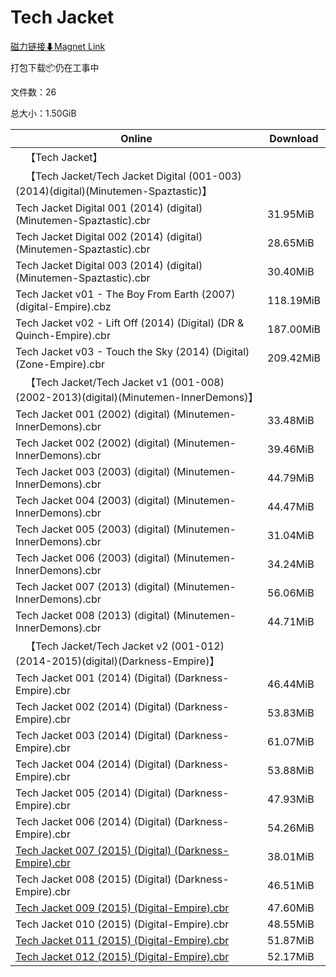 # Tech Jacket

[磁力链接⬇Magnet Link](magnet:?xt=urn:btih:2efb7cc122610e6d933ad6cd69bf941f553a9bc2&dn=Tech%20Jacket)

打包下载📦仍在工事中

文件数：26

总大小：1.50GiB

Online | Download
--- | ---
&emsp;【Tech Jacket】 | 
&emsp;【Tech Jacket/Tech Jacket Digital (001-003)(2014)(digital)(Minutemen-Spaztastic)】 | 
Tech Jacket Digital 001 (2014) (digital) (Minutemen-Spaztastic).cbr | 31.95MiB
Tech Jacket Digital 002 (2014) (digital) (Minutemen-Spaztastic).cbr | 28.65MiB
Tech Jacket Digital 003 (2014) (digital) (Minutemen-Spaztastic).cbr | 30.40MiB
Tech Jacket v01 - The Boy From Earth (2007) (digital-Empire).cbz | 118.19MiB
Tech Jacket v02 - Lift Off (2014) (Digital) (DR & Quinch-Empire).cbr | 187.00MiB
Tech Jacket v03 - Touch the Sky (2014) (Digital) (Zone-Empire).cbr | 209.42MiB
&emsp;【Tech Jacket/Tech Jacket v1 (001-008)(2002-2013)(digital)(Minutemen-InnerDemons)】 | 
Tech Jacket 001 (2002) (digital) (Minutemen-InnerDemons).cbr | 33.48MiB
Tech Jacket 002 (2002) (digital) (Minutemen-InnerDemons).cbr | 39.46MiB
Tech Jacket 003 (2003) (digital) (Minutemen-InnerDemons).cbr | 44.79MiB
Tech Jacket 004 (2003) (digital) (Minutemen-InnerDemons).cbr | 44.47MiB
Tech Jacket 005 (2003) (digital) (Minutemen-InnerDemons).cbr | 31.04MiB
Tech Jacket 006 (2003) (digital) (Minutemen-InnerDemons).cbr | 34.24MiB
Tech Jacket 007 (2013) (digital) (Minutemen-InnerDemons).cbr | 56.06MiB
Tech Jacket 008 (2013) (digital) (Minutemen-InnerDemons).cbr | 44.71MiB
&emsp;【Tech Jacket/Tech Jacket v2 (001-012)(2014-2015)(digital)(Darkness-Empire)】 | 
Tech Jacket 001 (2014) (Digital) (Darkness-Empire).cbr | 46.44MiB
Tech Jacket 002 (2014) (Digital) (Darkness-Empire).cbr | 53.83MiB
Tech Jacket 003 (2014) (Digital) (Darkness-Empire).cbr | 61.07MiB
Tech Jacket 004 (2014) (Digital) (Darkness-Empire).cbr | 53.88MiB
Tech Jacket 005 (2014) (Digital) (Darkness-Empire).cbr | 47.93MiB
Tech Jacket 006 (2014) (Digital) (Darkness-Empire).cbr | 54.26MiB
[Tech Jacket 007 (2015) (Digital) (Darkness-Empire).cbr](https://github.com/alicewish/markdown/blob/master/comic/Tech-Jacket-007-2015-Digital-Darkness-Empire-cbr.md) | 38.01MiB
Tech Jacket 008 (2015) (Digital) (Darkness-Empire).cbr | 46.51MiB
[Tech Jacket 009 (2015) (Digital-Empire).cbr](https://github.com/alicewish/markdown/blob/master/comic/Tech-Jacket-009-2015-Digital-Empire-cbr.md) | 47.60MiB
Tech Jacket 010 (2015) (Digital-Empire).cbr | 48.55MiB
[Tech Jacket 011 (2015) (Digital-Empire).cbr](https://github.com/alicewish/markdown/blob/master/comic/Tech-Jacket-011-2015-Digital-Empire-cbr.md) | 51.87MiB
[Tech Jacket 012 (2015) (Digital-Empire).cbr](https://github.com/alicewish/markdown/blob/master/comic/Tech-Jacket-012-2015-Digital-Empire-cbr.md) | 52.17MiB